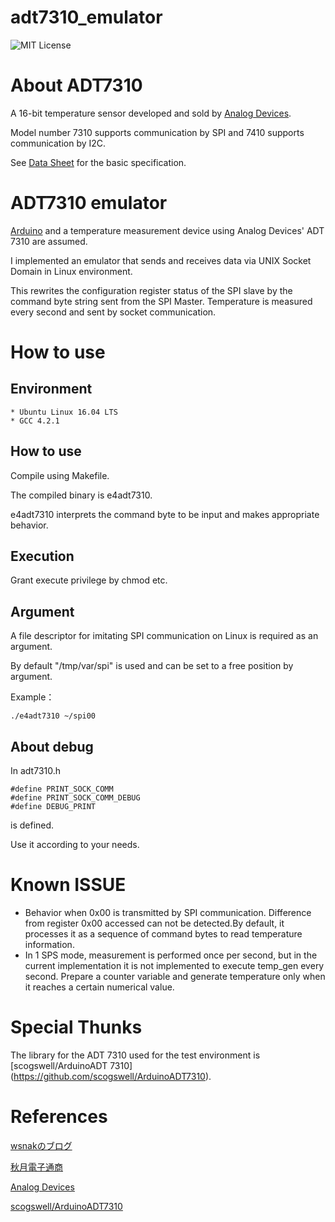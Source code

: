 # adt7310_emulator
![MIT License](https://img.shields.io/github/license/mashape/apistatus.svg)

# About ADT7310
A 16-bit temperature sensor developed and sold by [Analog Devices](https://www.analog.com/jp/index.html).

Model number 7310 supports communication by SPI and 7410 supports communication by I2C.

See [Data Sheet](https://www.analog.com/media/en/technical-documentation/data-sheets/ADT7310.pdf) for the basic specification.

# ADT7310 emulator
[Arduino](https://www.arduino.cc/) and a temperature measurement device using Analog Devices' ADT 7310 are assumed.

I implemented an emulator that sends and receives data via UNIX Socket Domain in Linux environment.

This rewrites the configuration register status of the SPI slave by the command byte string sent from the SPI Master.
Temperature is measured every second and sent by socket communication.

# How to use
## Environment
    * Ubuntu Linux 16.04 LTS
    * GCC 4.2.1

## How to use
Compile using Makefile.

The compiled binary is e4adt7310.

e4adt7310 interprets the command byte to be input and makes appropriate behavior.

## Execution
Grant execute privilege by chmod etc.

## Argument
A file descriptor for imitating SPI communication on Linux is required as an argument.

By default "/tmp/var/spi" is used and can be set to a free position by argument.

Example：
```
./e4adt7310 ~/spi00
```

## About debug
In adt7310.h
```
#define PRINT_SOCK_COMM
#define PRINT_SOCK_COMM_DEBUG
#define DEBUG_PRINT
```
is defined.

Use it according to your needs.

# Known ISSUE
- Behavior when 0x00 is transmitted by SPI communication. Difference from register 0x00 accessed can not be detected.By default, it processes it as a sequence of command bytes to read temperature information.
- In 1 SPS mode, measurement is performed once per second, but in the current implementation it is not implemented to execute temp_gen every second. Prepare a counter variable and generate temperature only when it reaches a certain numerical value.

# Special Thunks
The library for the ADT 7310 used for the test environment is [scogswell/ArduinoADT 7310] (https://github.com/scogswell/ArduinoADT7310).


# References
[wsnakのブログ](http://www.wsnak.com/wsnakblog/?p=249)

[秋月電子通商](http://akizukidenshi.com/catalog/g/gM-06708/)

[Analog Devices](https://www.analog.com/jp/index.html)

[scogswell/ArduinoADT7310](https://github.com/scogswell/ArduinoADT7310)

